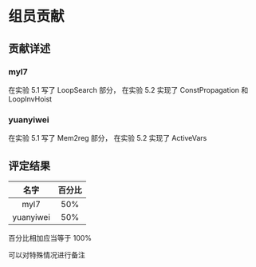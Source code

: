 # 组员贡献

## 贡献详述

### myl7

在实验 5.1 写了 LoopSearch 部分，
在实验 5.2 实现了 ConstPropagation 和 LoopInvHoist

### yuanyiwei

在实验 5.1 写了 Mem2reg 部分，
在实验 5.2 实现了 ActiveVars

## 评定结果

|  名字  | 百分比 |
| :----: | :----: |
| myl7 |  50%   |
| yuanyiwei |  50%   |

百分比相加应当等于 100%

可以对特殊情况进行备注
